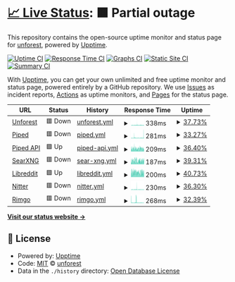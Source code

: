 # [📈 Live Status](https://unforest.github.io/uptime): <!--live status--> **🟧 Partial outage**

This repository contains the open-source uptime monitor and status page for [unforest](https://unforest.github.io/uptime), powered by [Upptime](https://github.com/upptime/upptime).

[![Uptime CI](https://github.com/unforest/uptime/workflows/Uptime%20CI/badge.svg)](https://github.com/unforest/uptime/actions?query=workflow%3A%22Uptime+CI%22)
[![Response Time CI](https://github.com/unforest/uptime/workflows/Response%20Time%20CI/badge.svg)](https://github.com/unforest/uptime/actions?query=workflow%3A%22Response+Time+CI%22)
[![Graphs CI](https://github.com/unforest/uptime/workflows/Graphs%20CI/badge.svg)](https://github.com/unforest/uptime/actions?query=workflow%3A%22Graphs+CI%22)
[![Static Site CI](https://github.com/unforest/uptime/workflows/Static%20Site%20CI/badge.svg)](https://github.com/unforest/uptime/actions?query=workflow%3A%22Static+Site+CI%22)
[![Summary CI](https://github.com/unforest/uptime/workflows/Summary%20CI/badge.svg)](https://github.com/unforest/uptime/actions?query=workflow%3A%22Summary+CI%22)

With [Upptime](https://upptime.js.org), you can get your own unlimited and free uptime monitor and status page, powered entirely by a GitHub repository. We use [Issues](https://github.com/unforest/uptime/issues) as incident reports, [Actions](https://github.com/unforest/uptime/actions) as uptime monitors, and [Pages](https://unforest.github.io/uptime) for the status page.

<!--start: status pages-->
<!-- This summary is generated by Upptime (https://github.com/upptime/upptime) -->
<!-- Do not edit this manually, your changes will be overwritten -->
<!-- prettier-ignore -->
| URL | Status | History | Response Time | Uptime |
| --- | ------ | ------- | ------------- | ------ |
| <img alt="" src="https://icons.duckduckgo.com/ip3/www.unforest.net.ico" height="13"> [Unforest](https://www.unforest.net) | 🟥 Down | [unforest.yml](https://github.com/unforest/uptime/commits/HEAD/history/unforest.yml) | <details><summary><img alt="Response time graph" src="./graphs/unforest/response-time-week.png" height="20"> 338ms</summary><br><a href="https://unforest.github.io/uptime/history/unforest"><img alt="Response time 328" src="https://img.shields.io/endpoint?url=https%3A%2F%2Fraw.githubusercontent.com%2Funforest%2Fuptime%2FHEAD%2Fapi%2Funforest%2Fresponse-time.json"></a><br><a href="https://unforest.github.io/uptime/history/unforest"><img alt="24-hour response time 590" src="https://img.shields.io/endpoint?url=https%3A%2F%2Fraw.githubusercontent.com%2Funforest%2Fuptime%2FHEAD%2Fapi%2Funforest%2Fresponse-time-day.json"></a><br><a href="https://unforest.github.io/uptime/history/unforest"><img alt="7-day response time 338" src="https://img.shields.io/endpoint?url=https%3A%2F%2Fraw.githubusercontent.com%2Funforest%2Fuptime%2FHEAD%2Fapi%2Funforest%2Fresponse-time-week.json"></a><br><a href="https://unforest.github.io/uptime/history/unforest"><img alt="30-day response time 338" src="https://img.shields.io/endpoint?url=https%3A%2F%2Fraw.githubusercontent.com%2Funforest%2Fuptime%2FHEAD%2Fapi%2Funforest%2Fresponse-time-month.json"></a><br><a href="https://unforest.github.io/uptime/history/unforest"><img alt="1-year response time 328" src="https://img.shields.io/endpoint?url=https%3A%2F%2Fraw.githubusercontent.com%2Funforest%2Fuptime%2FHEAD%2Fapi%2Funforest%2Fresponse-time-year.json"></a></details> | <details><summary><a href="https://unforest.github.io/uptime/history/unforest">37.73%</a></summary><a href="https://unforest.github.io/uptime/history/unforest"><img alt="All-time uptime 32.41%" src="https://img.shields.io/endpoint?url=https%3A%2F%2Fraw.githubusercontent.com%2Funforest%2Fuptime%2FHEAD%2Fapi%2Funforest%2Fuptime.json"></a><br><a href="https://unforest.github.io/uptime/history/unforest"><img alt="24-hour uptime 54.54%" src="https://img.shields.io/endpoint?url=https%3A%2F%2Fraw.githubusercontent.com%2Funforest%2Fuptime%2FHEAD%2Fapi%2Funforest%2Fuptime-day.json"></a><br><a href="https://unforest.github.io/uptime/history/unforest"><img alt="7-day uptime 37.73%" src="https://img.shields.io/endpoint?url=https%3A%2F%2Fraw.githubusercontent.com%2Funforest%2Fuptime%2FHEAD%2Fapi%2Funforest%2Fuptime-week.json"></a><br><a href="https://unforest.github.io/uptime/history/unforest"><img alt="30-day uptime 10.06%" src="https://img.shields.io/endpoint?url=https%3A%2F%2Fraw.githubusercontent.com%2Funforest%2Fuptime%2FHEAD%2Fapi%2Funforest%2Fuptime-month.json"></a><br><a href="https://unforest.github.io/uptime/history/unforest"><img alt="1-year uptime 32.41%" src="https://img.shields.io/endpoint?url=https%3A%2F%2Fraw.githubusercontent.com%2Funforest%2Fuptime%2FHEAD%2Fapi%2Funforest%2Fuptime-year.json"></a></details>
| <img alt="" src="https://icons.duckduckgo.com/ip3/piped.unforest.net.ico" height="13"> [Piped](https://piped.unforest.net) | 🟥 Down | [piped.yml](https://github.com/unforest/uptime/commits/HEAD/history/piped.yml) | <details><summary><img alt="Response time graph" src="./graphs/piped/response-time-week.png" height="20"> 281ms</summary><br><a href="https://unforest.github.io/uptime/history/piped"><img alt="Response time 226" src="https://img.shields.io/endpoint?url=https%3A%2F%2Fraw.githubusercontent.com%2Funforest%2Fuptime%2FHEAD%2Fapi%2Fpiped%2Fresponse-time.json"></a><br><a href="https://unforest.github.io/uptime/history/piped"><img alt="24-hour response time 397" src="https://img.shields.io/endpoint?url=https%3A%2F%2Fraw.githubusercontent.com%2Funforest%2Fuptime%2FHEAD%2Fapi%2Fpiped%2Fresponse-time-day.json"></a><br><a href="https://unforest.github.io/uptime/history/piped"><img alt="7-day response time 281" src="https://img.shields.io/endpoint?url=https%3A%2F%2Fraw.githubusercontent.com%2Funforest%2Fuptime%2FHEAD%2Fapi%2Fpiped%2Fresponse-time-week.json"></a><br><a href="https://unforest.github.io/uptime/history/piped"><img alt="30-day response time 281" src="https://img.shields.io/endpoint?url=https%3A%2F%2Fraw.githubusercontent.com%2Funforest%2Fuptime%2FHEAD%2Fapi%2Fpiped%2Fresponse-time-month.json"></a><br><a href="https://unforest.github.io/uptime/history/piped"><img alt="1-year response time 226" src="https://img.shields.io/endpoint?url=https%3A%2F%2Fraw.githubusercontent.com%2Funforest%2Fuptime%2FHEAD%2Fapi%2Fpiped%2Fresponse-time-year.json"></a></details> | <details><summary><a href="https://unforest.github.io/uptime/history/piped">33.27%</a></summary><a href="https://unforest.github.io/uptime/history/piped"><img alt="All-time uptime 32.29%" src="https://img.shields.io/endpoint?url=https%3A%2F%2Fraw.githubusercontent.com%2Funforest%2Fuptime%2FHEAD%2Fapi%2Fpiped%2Fuptime.json"></a><br><a href="https://unforest.github.io/uptime/history/piped"><img alt="24-hour uptime 52.23%" src="https://img.shields.io/endpoint?url=https%3A%2F%2Fraw.githubusercontent.com%2Funforest%2Fuptime%2FHEAD%2Fapi%2Fpiped%2Fuptime-day.json"></a><br><a href="https://unforest.github.io/uptime/history/piped"><img alt="7-day uptime 33.27%" src="https://img.shields.io/endpoint?url=https%3A%2F%2Fraw.githubusercontent.com%2Funforest%2Fuptime%2FHEAD%2Fapi%2Fpiped%2Fuptime-week.json"></a><br><a href="https://unforest.github.io/uptime/history/piped"><img alt="30-day uptime 9.04%" src="https://img.shields.io/endpoint?url=https%3A%2F%2Fraw.githubusercontent.com%2Funforest%2Fuptime%2FHEAD%2Fapi%2Fpiped%2Fuptime-month.json"></a><br><a href="https://unforest.github.io/uptime/history/piped"><img alt="1-year uptime 32.29%" src="https://img.shields.io/endpoint?url=https%3A%2F%2Fraw.githubusercontent.com%2Funforest%2Fuptime%2FHEAD%2Fapi%2Fpiped%2Fuptime-year.json"></a></details>
| <img alt="" src="https://icons.duckduckgo.com/ip3/pipedapi.unforest.net.ico" height="13"> [Piped API](https://pipedapi.unforest.net) | 🟩 Up | [piped-api.yml](https://github.com/unforest/uptime/commits/HEAD/history/piped-api.yml) | <details><summary><img alt="Response time graph" src="./graphs/piped-api/response-time-week.png" height="20"> 209ms</summary><br><a href="https://unforest.github.io/uptime/history/piped-api"><img alt="Response time 220" src="https://img.shields.io/endpoint?url=https%3A%2F%2Fraw.githubusercontent.com%2Funforest%2Fuptime%2FHEAD%2Fapi%2Fpiped-api%2Fresponse-time.json"></a><br><a href="https://unforest.github.io/uptime/history/piped-api"><img alt="24-hour response time 179" src="https://img.shields.io/endpoint?url=https%3A%2F%2Fraw.githubusercontent.com%2Funforest%2Fuptime%2FHEAD%2Fapi%2Fpiped-api%2Fresponse-time-day.json"></a><br><a href="https://unforest.github.io/uptime/history/piped-api"><img alt="7-day response time 209" src="https://img.shields.io/endpoint?url=https%3A%2F%2Fraw.githubusercontent.com%2Funforest%2Fuptime%2FHEAD%2Fapi%2Fpiped-api%2Fresponse-time-week.json"></a><br><a href="https://unforest.github.io/uptime/history/piped-api"><img alt="30-day response time 209" src="https://img.shields.io/endpoint?url=https%3A%2F%2Fraw.githubusercontent.com%2Funforest%2Fuptime%2FHEAD%2Fapi%2Fpiped-api%2Fresponse-time-month.json"></a><br><a href="https://unforest.github.io/uptime/history/piped-api"><img alt="1-year response time 220" src="https://img.shields.io/endpoint?url=https%3A%2F%2Fraw.githubusercontent.com%2Funforest%2Fuptime%2FHEAD%2Fapi%2Fpiped-api%2Fresponse-time-year.json"></a></details> | <details><summary><a href="https://unforest.github.io/uptime/history/piped-api">36.40%</a></summary><a href="https://unforest.github.io/uptime/history/piped-api"><img alt="All-time uptime 32.37%" src="https://img.shields.io/endpoint?url=https%3A%2F%2Fraw.githubusercontent.com%2Funforest%2Fuptime%2FHEAD%2Fapi%2Fpiped-api%2Fuptime.json"></a><br><a href="https://unforest.github.io/uptime/history/piped-api"><img alt="24-hour uptime 60.87%" src="https://img.shields.io/endpoint?url=https%3A%2F%2Fraw.githubusercontent.com%2Funforest%2Fuptime%2FHEAD%2Fapi%2Fpiped-api%2Fuptime-day.json"></a><br><a href="https://unforest.github.io/uptime/history/piped-api"><img alt="7-day uptime 36.40%" src="https://img.shields.io/endpoint?url=https%3A%2F%2Fraw.githubusercontent.com%2Funforest%2Fuptime%2FHEAD%2Fapi%2Fpiped-api%2Fuptime-week.json"></a><br><a href="https://unforest.github.io/uptime/history/piped-api"><img alt="30-day uptime 9.76%" src="https://img.shields.io/endpoint?url=https%3A%2F%2Fraw.githubusercontent.com%2Funforest%2Fuptime%2FHEAD%2Fapi%2Fpiped-api%2Fuptime-month.json"></a><br><a href="https://unforest.github.io/uptime/history/piped-api"><img alt="1-year uptime 32.37%" src="https://img.shields.io/endpoint?url=https%3A%2F%2Fraw.githubusercontent.com%2Funforest%2Fuptime%2FHEAD%2Fapi%2Fpiped-api%2Fuptime-year.json"></a></details>
| <img alt="" src="https://icons.duckduckgo.com/ip3/searxng.unforest.net.ico" height="13"> [SearXNG](https://searxng.unforest.net) | 🟥 Down | [sear-xng.yml](https://github.com/unforest/uptime/commits/HEAD/history/sear-xng.yml) | <details><summary><img alt="Response time graph" src="./graphs/sear-xng/response-time-week.png" height="20"> 187ms</summary><br><a href="https://unforest.github.io/uptime/history/sear-xng"><img alt="Response time 173" src="https://img.shields.io/endpoint?url=https%3A%2F%2Fraw.githubusercontent.com%2Funforest%2Fuptime%2FHEAD%2Fapi%2Fsear-xng%2Fresponse-time.json"></a><br><a href="https://unforest.github.io/uptime/history/sear-xng"><img alt="24-hour response time 232" src="https://img.shields.io/endpoint?url=https%3A%2F%2Fraw.githubusercontent.com%2Funforest%2Fuptime%2FHEAD%2Fapi%2Fsear-xng%2Fresponse-time-day.json"></a><br><a href="https://unforest.github.io/uptime/history/sear-xng"><img alt="7-day response time 187" src="https://img.shields.io/endpoint?url=https%3A%2F%2Fraw.githubusercontent.com%2Funforest%2Fuptime%2FHEAD%2Fapi%2Fsear-xng%2Fresponse-time-week.json"></a><br><a href="https://unforest.github.io/uptime/history/sear-xng"><img alt="30-day response time 187" src="https://img.shields.io/endpoint?url=https%3A%2F%2Fraw.githubusercontent.com%2Funforest%2Fuptime%2FHEAD%2Fapi%2Fsear-xng%2Fresponse-time-month.json"></a><br><a href="https://unforest.github.io/uptime/history/sear-xng"><img alt="1-year response time 173" src="https://img.shields.io/endpoint?url=https%3A%2F%2Fraw.githubusercontent.com%2Funforest%2Fuptime%2FHEAD%2Fapi%2Fsear-xng%2Fresponse-time-year.json"></a></details> | <details><summary><a href="https://unforest.github.io/uptime/history/sear-xng">39.31%</a></summary><a href="https://unforest.github.io/uptime/history/sear-xng"><img alt="All-time uptime 32.46%" src="https://img.shields.io/endpoint?url=https%3A%2F%2Fraw.githubusercontent.com%2Funforest%2Fuptime%2FHEAD%2Fapi%2Fsear-xng%2Fuptime.json"></a><br><a href="https://unforest.github.io/uptime/history/sear-xng"><img alt="24-hour uptime 60.96%" src="https://img.shields.io/endpoint?url=https%3A%2F%2Fraw.githubusercontent.com%2Funforest%2Fuptime%2FHEAD%2Fapi%2Fsear-xng%2Fuptime-day.json"></a><br><a href="https://unforest.github.io/uptime/history/sear-xng"><img alt="7-day uptime 39.31%" src="https://img.shields.io/endpoint?url=https%3A%2F%2Fraw.githubusercontent.com%2Funforest%2Fuptime%2FHEAD%2Fapi%2Fsear-xng%2Fuptime-week.json"></a><br><a href="https://unforest.github.io/uptime/history/sear-xng"><img alt="30-day uptime 10.43%" src="https://img.shields.io/endpoint?url=https%3A%2F%2Fraw.githubusercontent.com%2Funforest%2Fuptime%2FHEAD%2Fapi%2Fsear-xng%2Fuptime-month.json"></a><br><a href="https://unforest.github.io/uptime/history/sear-xng"><img alt="1-year uptime 32.46%" src="https://img.shields.io/endpoint?url=https%3A%2F%2Fraw.githubusercontent.com%2Funforest%2Fuptime%2FHEAD%2Fapi%2Fsear-xng%2Fuptime-year.json"></a></details>
| <img alt="" src="https://icons.duckduckgo.com/ip3/libreddit.unforest.net.ico" height="13"> [Libreddit](https://libreddit.unforest.net) | 🟩 Up | [libreddit.yml](https://github.com/unforest/uptime/commits/HEAD/history/libreddit.yml) | <details><summary><img alt="Response time graph" src="./graphs/libreddit/response-time-week.png" height="20"> 200ms</summary><br><a href="https://unforest.github.io/uptime/history/libreddit"><img alt="Response time 415" src="https://img.shields.io/endpoint?url=https%3A%2F%2Fraw.githubusercontent.com%2Funforest%2Fuptime%2FHEAD%2Fapi%2Flibreddit%2Fresponse-time.json"></a><br><a href="https://unforest.github.io/uptime/history/libreddit"><img alt="24-hour response time 215" src="https://img.shields.io/endpoint?url=https%3A%2F%2Fraw.githubusercontent.com%2Funforest%2Fuptime%2FHEAD%2Fapi%2Flibreddit%2Fresponse-time-day.json"></a><br><a href="https://unforest.github.io/uptime/history/libreddit"><img alt="7-day response time 200" src="https://img.shields.io/endpoint?url=https%3A%2F%2Fraw.githubusercontent.com%2Funforest%2Fuptime%2FHEAD%2Fapi%2Flibreddit%2Fresponse-time-week.json"></a><br><a href="https://unforest.github.io/uptime/history/libreddit"><img alt="30-day response time 200" src="https://img.shields.io/endpoint?url=https%3A%2F%2Fraw.githubusercontent.com%2Funforest%2Fuptime%2FHEAD%2Fapi%2Flibreddit%2Fresponse-time-month.json"></a><br><a href="https://unforest.github.io/uptime/history/libreddit"><img alt="1-year response time 415" src="https://img.shields.io/endpoint?url=https%3A%2F%2Fraw.githubusercontent.com%2Funforest%2Fuptime%2FHEAD%2Fapi%2Flibreddit%2Fresponse-time-year.json"></a></details> | <details><summary><a href="https://unforest.github.io/uptime/history/libreddit">40.73%</a></summary><a href="https://unforest.github.io/uptime/history/libreddit"><img alt="All-time uptime 32.38%" src="https://img.shields.io/endpoint?url=https%3A%2F%2Fraw.githubusercontent.com%2Funforest%2Fuptime%2FHEAD%2Fapi%2Flibreddit%2Fuptime.json"></a><br><a href="https://unforest.github.io/uptime/history/libreddit"><img alt="24-hour uptime 56.70%" src="https://img.shields.io/endpoint?url=https%3A%2F%2Fraw.githubusercontent.com%2Funforest%2Fuptime%2FHEAD%2Fapi%2Flibreddit%2Fuptime-day.json"></a><br><a href="https://unforest.github.io/uptime/history/libreddit"><img alt="7-day uptime 40.73%" src="https://img.shields.io/endpoint?url=https%3A%2F%2Fraw.githubusercontent.com%2Funforest%2Fuptime%2FHEAD%2Fapi%2Flibreddit%2Fuptime-week.json"></a><br><a href="https://unforest.github.io/uptime/history/libreddit"><img alt="30-day uptime 10.75%" src="https://img.shields.io/endpoint?url=https%3A%2F%2Fraw.githubusercontent.com%2Funforest%2Fuptime%2FHEAD%2Fapi%2Flibreddit%2Fuptime-month.json"></a><br><a href="https://unforest.github.io/uptime/history/libreddit"><img alt="1-year uptime 32.38%" src="https://img.shields.io/endpoint?url=https%3A%2F%2Fraw.githubusercontent.com%2Funforest%2Fuptime%2FHEAD%2Fapi%2Flibreddit%2Fuptime-year.json"></a></details>
| <img alt="" src="https://icons.duckduckgo.com/ip3/nitter.unforest.net.ico" height="13"> [Nitter](https://nitter.unforest.net) | 🟥 Down | [nitter.yml](https://github.com/unforest/uptime/commits/HEAD/history/nitter.yml) | <details><summary><img alt="Response time graph" src="./graphs/nitter/response-time-week.png" height="20"> 230ms</summary><br><a href="https://unforest.github.io/uptime/history/nitter"><img alt="Response time 191" src="https://img.shields.io/endpoint?url=https%3A%2F%2Fraw.githubusercontent.com%2Funforest%2Fuptime%2FHEAD%2Fapi%2Fnitter%2Fresponse-time.json"></a><br><a href="https://unforest.github.io/uptime/history/nitter"><img alt="24-hour response time 183" src="https://img.shields.io/endpoint?url=https%3A%2F%2Fraw.githubusercontent.com%2Funforest%2Fuptime%2FHEAD%2Fapi%2Fnitter%2Fresponse-time-day.json"></a><br><a href="https://unforest.github.io/uptime/history/nitter"><img alt="7-day response time 230" src="https://img.shields.io/endpoint?url=https%3A%2F%2Fraw.githubusercontent.com%2Funforest%2Fuptime%2FHEAD%2Fapi%2Fnitter%2Fresponse-time-week.json"></a><br><a href="https://unforest.github.io/uptime/history/nitter"><img alt="30-day response time 230" src="https://img.shields.io/endpoint?url=https%3A%2F%2Fraw.githubusercontent.com%2Funforest%2Fuptime%2FHEAD%2Fapi%2Fnitter%2Fresponse-time-month.json"></a><br><a href="https://unforest.github.io/uptime/history/nitter"><img alt="1-year response time 191" src="https://img.shields.io/endpoint?url=https%3A%2F%2Fraw.githubusercontent.com%2Funforest%2Fuptime%2FHEAD%2Fapi%2Fnitter%2Fresponse-time-year.json"></a></details> | <details><summary><a href="https://unforest.github.io/uptime/history/nitter">36.30%</a></summary><a href="https://unforest.github.io/uptime/history/nitter"><img alt="All-time uptime 32.38%" src="https://img.shields.io/endpoint?url=https%3A%2F%2Fraw.githubusercontent.com%2Funforest%2Fuptime%2FHEAD%2Fapi%2Fnitter%2Fuptime.json"></a><br><a href="https://unforest.github.io/uptime/history/nitter"><img alt="24-hour uptime 57.68%" src="https://img.shields.io/endpoint?url=https%3A%2F%2Fraw.githubusercontent.com%2Funforest%2Fuptime%2FHEAD%2Fapi%2Fnitter%2Fuptime-day.json"></a><br><a href="https://unforest.github.io/uptime/history/nitter"><img alt="7-day uptime 36.30%" src="https://img.shields.io/endpoint?url=https%3A%2F%2Fraw.githubusercontent.com%2Funforest%2Fuptime%2FHEAD%2Fapi%2Fnitter%2Fuptime-week.json"></a><br><a href="https://unforest.github.io/uptime/history/nitter"><img alt="30-day uptime 9.73%" src="https://img.shields.io/endpoint?url=https%3A%2F%2Fraw.githubusercontent.com%2Funforest%2Fuptime%2FHEAD%2Fapi%2Fnitter%2Fuptime-month.json"></a><br><a href="https://unforest.github.io/uptime/history/nitter"><img alt="1-year uptime 32.38%" src="https://img.shields.io/endpoint?url=https%3A%2F%2Fraw.githubusercontent.com%2Funforest%2Fuptime%2FHEAD%2Fapi%2Fnitter%2Fuptime-year.json"></a></details>
| <img alt="" src="https://icons.duckduckgo.com/ip3/rimgo.unforest.net.ico" height="13"> [Rimgo](https://rimgo.unforest.net) | 🟥 Down | [rimgo.yml](https://github.com/unforest/uptime/commits/HEAD/history/rimgo.yml) | <details><summary><img alt="Response time graph" src="./graphs/rimgo/response-time-week.png" height="20"> 268ms</summary><br><a href="https://unforest.github.io/uptime/history/rimgo"><img alt="Response time 217" src="https://img.shields.io/endpoint?url=https%3A%2F%2Fraw.githubusercontent.com%2Funforest%2Fuptime%2FHEAD%2Fapi%2Frimgo%2Fresponse-time.json"></a><br><a href="https://unforest.github.io/uptime/history/rimgo"><img alt="24-hour response time 150" src="https://img.shields.io/endpoint?url=https%3A%2F%2Fraw.githubusercontent.com%2Funforest%2Fuptime%2FHEAD%2Fapi%2Frimgo%2Fresponse-time-day.json"></a><br><a href="https://unforest.github.io/uptime/history/rimgo"><img alt="7-day response time 268" src="https://img.shields.io/endpoint?url=https%3A%2F%2Fraw.githubusercontent.com%2Funforest%2Fuptime%2FHEAD%2Fapi%2Frimgo%2Fresponse-time-week.json"></a><br><a href="https://unforest.github.io/uptime/history/rimgo"><img alt="30-day response time 268" src="https://img.shields.io/endpoint?url=https%3A%2F%2Fraw.githubusercontent.com%2Funforest%2Fuptime%2FHEAD%2Fapi%2Frimgo%2Fresponse-time-month.json"></a><br><a href="https://unforest.github.io/uptime/history/rimgo"><img alt="1-year response time 217" src="https://img.shields.io/endpoint?url=https%3A%2F%2Fraw.githubusercontent.com%2Funforest%2Fuptime%2FHEAD%2Fapi%2Frimgo%2Fresponse-time-year.json"></a></details> | <details><summary><a href="https://unforest.github.io/uptime/history/rimgo">32.39%</a></summary><a href="https://unforest.github.io/uptime/history/rimgo"><img alt="All-time uptime 32.27%" src="https://img.shields.io/endpoint?url=https%3A%2F%2Fraw.githubusercontent.com%2Funforest%2Fuptime%2FHEAD%2Fapi%2Frimgo%2Fuptime.json"></a><br><a href="https://unforest.github.io/uptime/history/rimgo"><img alt="24-hour uptime 55.21%" src="https://img.shields.io/endpoint?url=https%3A%2F%2Fraw.githubusercontent.com%2Funforest%2Fuptime%2FHEAD%2Fapi%2Frimgo%2Fuptime-day.json"></a><br><a href="https://unforest.github.io/uptime/history/rimgo"><img alt="7-day uptime 32.39%" src="https://img.shields.io/endpoint?url=https%3A%2F%2Fraw.githubusercontent.com%2Funforest%2Fuptime%2FHEAD%2Fapi%2Frimgo%2Fuptime-week.json"></a><br><a href="https://unforest.github.io/uptime/history/rimgo"><img alt="30-day uptime 8.83%" src="https://img.shields.io/endpoint?url=https%3A%2F%2Fraw.githubusercontent.com%2Funforest%2Fuptime%2FHEAD%2Fapi%2Frimgo%2Fuptime-month.json"></a><br><a href="https://unforest.github.io/uptime/history/rimgo"><img alt="1-year uptime 32.27%" src="https://img.shields.io/endpoint?url=https%3A%2F%2Fraw.githubusercontent.com%2Funforest%2Fuptime%2FHEAD%2Fapi%2Frimgo%2Fuptime-year.json"></a></details>

<!--end: status pages-->

[**Visit our status website →**](https://unforest.github.io/uptime)

## 📄 License

- Powered by: [Upptime](https://github.com/upptime/upptime)
- Code: [MIT](./LICENSE) © [unforest](https://unforest.github.io/uptime)
- Data in the `./history` directory: [Open Database License](https://opendatacommons.org/licenses/odbl/1-0/)
